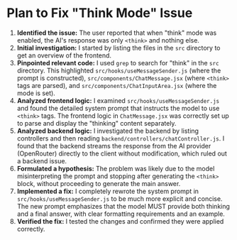 # Plan to Fix "Think Mode" Issue

1.  **Identified the issue:** The user reported that when "think" mode was enabled, the AI's response was only `<think>` and nothing else.
2.  **Initial investigation:** I started by listing the files in the `src` directory to get an overview of the frontend.
3.  **Pinpointed relevant code:** I used `grep` to search for "think" in the `src` directory. This highlighted `src/hooks/useMessageSender.js` (where the prompt is constructed), `src/components/ChatMessage.jsx` (where `<think>` tags are parsed), and `src/components/ChatInputArea.jsx` (where the mode is set).
4.  **Analyzed frontend logic:** I examined `src/hooks/useMessageSender.js` and found the detailed system prompt that instructs the model to use `<think>` tags. The frontend logic in `ChatMessage.jsx` was correctly set up to parse and display the "thinking" content separately.
5.  **Analyzed backend logic:** I investigated the backend by listing controllers and then reading `backend/controllers/chatController.js`. I found that the backend streams the response from the AI provider (OpenRouter) directly to the client without modification, which ruled out a backend issue.
6.  **Formulated a hypothesis:** The problem was likely due to the model misinterpreting the prompt and stopping after generating the `<think>` block, without proceeding to generate the main answer.
7.  **Implemented a fix:** I completely rewrote the system prompt in `src/hooks/useMessageSender.js` to be much more explicit and concise. The new prompt emphasizes that the model MUST provide both thinking and a final answer, with clear formatting requirements and an example.
8.  **Verified the fix:** I tested the changes and confirmed they were applied correctly. 